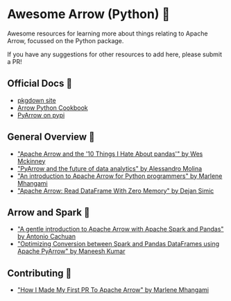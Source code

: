 # Awesome Arrow (Python) :bow_and_arrow:
Awesome resources for learning more about things relating to Apache Arrow, focussed on the Python package. 

If you have any suggestions for other resources to add here, please submit a PR!

## Official Docs :dart:

- [pkgdown site](https://arrow.apache.org/docs/python/index.html)
- [Arrow Python Cookbook](https://arrow.apache.org/cookbook/py/)
- [PyArrow on pypi](https://pypi.org/project/pyarrow/)

## General Overview :bookmark:

- ["Apache Arrow and the '10 Things I Hate About pandas'" by Wes Mckinney](https://wesmckinney.com/blog/apache-arrow-pandas-internals/)
- ["PyArrow and the future of data analytics" by Alessandro Molina](https://www.youtube.com/watch?v=6vCejqZyxpA&list=PL8uoeex94UhFzv6hQ_V02xfMCcl8sUr4p&index=13)
- ["An introduction to Apache Arrow for Python programmers" by Marlene Mhangami](https://www.youtube.com/watch?v=nCKXwTGyXOo)
- ["Apache Arrow: Read DataFrame With Zero Memory" by Dejan Simic](https://towardsdatascience.com/apache-arrow-read-dataframe-with-zero-memory-69634092b1a)

## Arrow and Spark :sparkler:

- ["A gentle introduction to Apache Arrow with Apache Spark and Pandas" by Antonio Cachuan
](https://towardsdatascience.com/a-gentle-introduction-to-apache-arrow-with-apache-spark-and-pandas-bb19ffe0ddae)
- ["Optimizing Conversion between Spark and Pandas DataFrames using Apache PyArrow" by Maneesh Kumar](https://blog.clairvoyantsoft.com/optimizing-conversion-between-spark-and-pandas-dataframes-using-apache-pyarrow-9d439cbf2010)

## Contributing :medal_sports:

- ["How I Made My First PR To Apache Arrow" by Marlene Mhangami](https://marlenemhangami.com/how-i-made-my-first-pr-to-apache-arrow)
